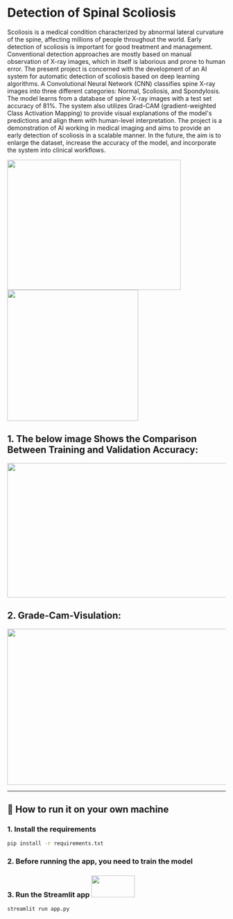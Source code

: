 # Detection of Spinal Scoliosis
Scoliosis is a medical condition characterized by abnormal lateral curvature of the spine, affecting millions of people throughout the world. Early detection of scoliosis is important for good treatment and management. Conventional detection approaches are mostly based on manual observation of X-ray images, which in itself is laborious and prone to human error. The present project is concerned with the development of an AI system for automatic detection of scoliosis based on deep learning algorithms. 
A Convolutional Neural Network (CNN) classifies spine X-ray images into three different categories: Normal, Scoliosis, and Spondylosis. The model learns from a database of spine X-ray images with a test set accuracy of 81%. The system also utilizes Grad-CAM (gradient-weighted Class Activation Mapping) to provide visual explanations of the model's predictions and align them with human-level interpretation.
The project is a demonstration of AI working in medical imaging and aims to provide an early detection of scoliosis in a scalable manner. In the future, the aim is to enlarge the dataset, increase the accuracy of the model, and incorporate the system into clinical workflows.

<img src="https://github.com/user-attachments/assets/ce7006e8-630e-46ae-9c3c-8ee379a98330" height="300" width="400"/>
<img src="https://github.com/user-attachments/assets/d262f5c4-daa9-471f-acfa-1a6ac75b90e4" height="302"/>
    
## 1. The below image Shows the Comparison Between Training and Validation Accuracy:
<img src="https://github.com/user-attachments/assets/4bb034ea-34d9-4ba5-99f9-b1f5edd17395" height="310" width="515"/>

## 2. Grade-Cam-Visulation:
<img src="https://github.com/user-attachments/assets/f588f5ef-7752-4577-b85e-72b9e89b9368" height="360" width="515"/>


---

## 🚀 How to run it on your own machine

### 1. Install the requirements

```bash
pip install -r requirements.txt
```
### 2. Before running the app, you need to train the model

### 3. Run the Streamlit app <img src = "https://streamlit.io/images/brand/streamlit-logo-primary-colormark-darktext.png" margin="20" height="50" width="100">
```bash
streamlit run app.py
```


